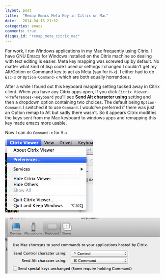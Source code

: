 ```yaml
---
layout: post
title:  "Remap Emacs Meta Key in Citrix on Mac"
date:   2014-04-18 21:32
categories: emacs
comments: true
disqus_id: "remap_meta_citrix_mac"
---
```

For work, I run Windows applications in my Mac frequently using
Citrix. I have GNU Emacs for Windows installed on the Citrix machine
so dealing with text editing is easier. Meta key mapping was screwed
up by default. No matter what kind of lisp code I used or settings I
changed I couldn't get my Alt/Option or Command key to act as Meta
(say for `M-x`). I either had to do `Esc-x` or `Option-Command-x`
which are both equally horrendous.

After a while I found out this keyboard mapping setting tucked away in
Citrix client. When you have any Citrix apps open, if you click
`Citrix Viewer->Preferences->Keyboard` you'll see **Send Alt character
using** setting and then a dropdown option containing two choices. The
default being `Option-Command`. I switched it to use `Command`. I
would've preferred if there was just an Option remap to Alt but sadly
there wasn't. So it appears Citrix modifies the keys sent from my Mac
keyboard to windows apps and remapping this key made emacs more
usable.

Now I can do `Command-x` for `M-x`

<img class="center-image" src="/assets/images/remap-meta-citrix-mac1.png"
alt="Citrix Viewer Preferences for Keyboard">


<img class="center-image" src="/assets/images/remap-meta-citrix-mac2.png"
alt="Send Alt Characters Using Setting">
